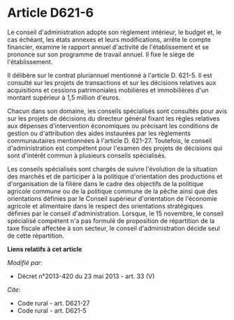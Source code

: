 # Article D621-6

Le conseil d'administration adopte son règlement intérieur, le budget et, le cas échéant, les états annexes et leurs
modifications, arrête le compte financier, examine le rapport annuel d'activité de l'établissement et se prononce sur son
programme de travail annuel. Il fixe le siège de l'établissement. 

Il délibère sur le contrat pluriannuel mentionné à l'article D. 621-5. Il est consulté sur les projets de transactions et sur
les décisions relatives aux acquisitions et cessions patrimoniales mobilières et immobilières d'un montant supérieur à 1,5
million d'euros. 

Chacun dans son domaine, les conseils spécialisés sont consultés pour avis sur les projets de décisions du directeur général
fixant les règles relatives aux dépenses d'intervention économiques ou précisant les conditions de gestion ou d'attribution
des aides instaurées par les règlements communautaires mentionnées à l'article D. 621-27. Toutefois, le conseil
d'administration est compétent pour l'examen des projets de décisions qui sont d'intérêt commun à plusieurs conseils
spécialisés. 

Les conseils spécialisés sont chargés de suivre l'évolution de la situation des marchés et de participer à la politique
d'orientation des productions et d'organisation de la filière dans le cadre des objectifs de la politique agricole commune ou
de la politique commune de la pêche ainsi que des orientations définies par le Conseil supérieur d'orientation de l'économie
agricole et alimentaire dans le respect des orientations stratégiques définies par le conseil d'administration. Lorsque, le
15 novembre, le conseil spécialisé compétent n'a pas formulé de proposition de répartition de la taxe fiscale affectée à son
secteur, le conseil d'administration décide seul de cette répartition.

**Liens relatifs à cet article**

_Modifié par_:

  - Décret n°2013-420 du 23 mai 2013 - art. 33 (V)

_Cite_:

  - Code rural - art. D621-27
  - Code rural - art. D621-5
